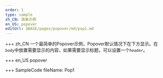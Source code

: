 ```yaml
--- 
order: 1
type: sample
zh_CN: 简单示例
en_US: popover
editUrl: $BASE/pages/popover/md/pop1.md
---
```


+++ zh_CN
一个最简单的Popover示例，Popover默认情况下在下方显示。在<Code>body</Code>中放置需要显示的内容，如果需要显示标题，可以设置一个<Code>header</Code>。


+++ en_US
popover

+++ SampleCode
fileName: Pop1
